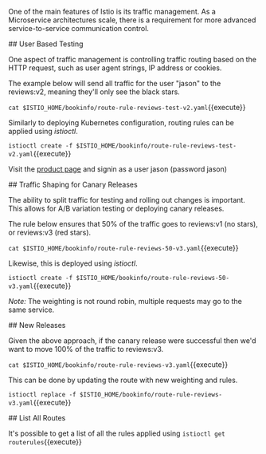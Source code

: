 One of the main features of Istio is its traffic management. As a Microservice architectures scale, there is a requirement for more advanced service-to-service communication control.

## User Based Testing

One aspect of traffic management is controlling traffic routing based on the HTTP request, such as user agent strings, IP address or cookies.

The example below will send all traffic for the user "jason" to the reviews:v2, meaning they'll only see the black stars.

`cat $ISTIO_HOME/bookinfo/route-rule-reviews-test-v2.yaml`{{execute}}

Similarly to deploying Kubernetes configuration, routing rules can be applied using _istioctl_.

`istioctl create -f $ISTIO_HOME/bookinfo/route-rule-reviews-test-v2.yaml`{{execute}}

Visit the [product page](https://[[HOST_SUBDOMAIN]]-80-[[KATACODA_HOST]].environments.katacoda.com/productpage) and signin as a user jason (password jason)

## Traffic Shaping for Canary Releases

The ability to split traffic for testing and rolling out changes is important. This allows for A/B variation testing or deploying canary releases.

The rule below ensures that 50% of the traffic goes to reviews:v1 (no stars), or reviews:v3 (red stars).

`cat $ISTIO_HOME/bookinfo/route-rule-reviews-50-v3.yaml`{{execute}}

Likewise, this is deployed using _istioctl_.

`istioctl create -f $ISTIO_HOME/bookinfo/route-rule-reviews-50-v3.yaml`{{execute}}

_Note:_ The weighting is not round robin, multiple requests may go to the same service.

## New Releases

Given the above approach, if the canary release were successful then we'd want to move 100% of the traffic to reviews:v3.

`cat $ISTIO_HOME/bookinfo/route-rule-reviews-v3.yaml`{{execute}}

This can be done by updating the route with new weighting and rules.

`istioctl replace -f $ISTIO_HOME/bookinfo/route-rule-reviews-v3.yaml`{{execute}}

## List All Routes

It's possible to get a list of all the rules applied using `istioctl get routerules`{{execute}}

